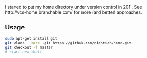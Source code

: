 I started to put my home directory under version control in 2011. See
<http://vcs-home.branchable.com/> for more (and better) approaches.

## Usage

```bash
sudo apt-get install git
git clone --bare .git https://github.com/nichtich/home.git
git checkout -f master
# start new shell
```
